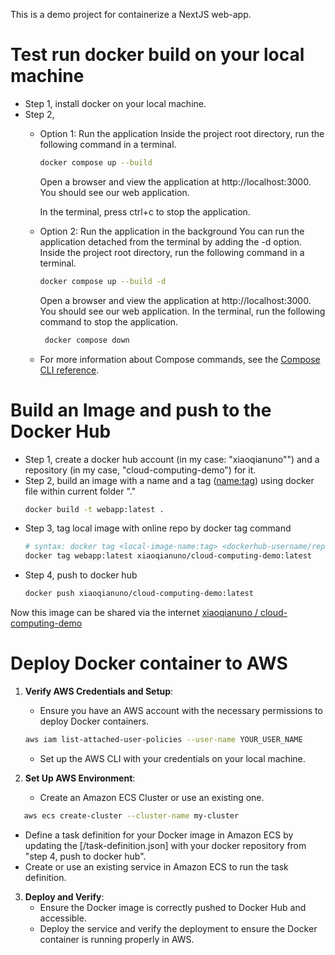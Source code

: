This is a demo project for containerize a NextJS web-app.

# Test run docker build on your local machine

- Step 1, install docker on your local machine.
- Step 2, 
  - Option 1: Run the application
    Inside the project root directory, run the following command in a terminal.
    ```bash
    docker compose up --build
    ```
    Open a browser and view the application at http://localhost:3000. 
    You should see our web application.

    In the terminal, press ctrl+c to stop the application.
  - Option 2: Run the application in the background
    You can run the application detached from the terminal by adding the -d option. 
    Inside the project root directory, run the following command in a terminal.
  
    ```bash
    docker compose up --build -d
    ```
    Open a browser and view the application at http://localhost:3000.
    You should see our web application.
    In the terminal, run the following command to stop the application.
  
    ```bash
     docker compose down
    ```
  - For more information about Compose commands, see the [Compose CLI reference](https://docs.docker.com/compose/reference/).


# Build an Image and push to the Docker Hub

- Step 1, create a docker hub account (in my case: "xiaoqianuno"") and a repository (in my case, "cloud-computing-demo") for it. 
- Step 2, build an image with a name and a tag (<name:tag>) using docker file within current folder "."
  ```bash
  docker build -t webapp:latest .
  ```
- Step 3, tag local image with online repo by docker tag command
  ```bash
  # syntax: docker tag <local-image-name:tag> <dockerhub-username/repo:tag>
  docker tag webapp:latest xiaoqianuno/cloud-computing-demo:latest
  ```
- Step 4, push to docker hub
  ```bash
  docker push xiaoqianuno/cloud-computing-demo:latest
  ```
  
Now this image can be shared via the internet [xiaoqianuno
/
cloud-computing-demo](https://hub.docker.com/repository/docker/xiaoqianuno/cloud-computing-demo/general)

# Deploy Docker container to AWS

1. **Verify AWS Credentials and Setup**:
   - Ensure you have an AWS account with the necessary permissions to deploy Docker containers.
   ```bash
   aws iam list-attached-user-policies --user-name YOUR_USER_NAME
   ```
   - Set up the AWS CLI with your credentials on your local machine.

2. **Set Up AWS Environment**:
   - Create an Amazon ECS Cluster or use an existing one.
  ```bash
     aws ecs create-cluster --cluster-name my-cluster
  ```     
   - Define a task definition for your Docker image in Amazon ECS by updating the [/task-definition.json] with your docker repository from "step 4, push to docker hub".
   - Create or use an existing service in Amazon ECS to run the task definition.

3. **Deploy and Verify**:
   - Ensure the Docker image is correctly pushed to Docker Hub and accessible.
   - Deploy the service and verify the deployment to ensure the Docker container is running properly in AWS.
